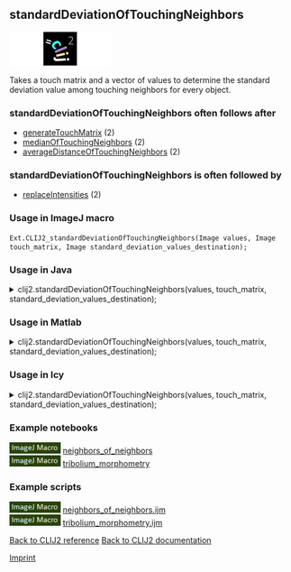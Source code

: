 ## standardDeviationOfTouchingNeighbors
<img src="images/mini_empty_logo.png"/><img src="images/mini_clij2_logo.png"/><img src="images/mini_empty_logo.png"/>

Takes a touch matrix and a vector of values to determine the standard deviation value among touching neighbors for every object. 



### standardDeviationOfTouchingNeighbors often follows after
* <a href="reference_generateTouchMatrix">generateTouchMatrix</a> (2)
* <a href="reference_medianOfTouchingNeighbors">medianOfTouchingNeighbors</a> (2)
* <a href="reference_averageDistanceOfTouchingNeighbors">averageDistanceOfTouchingNeighbors</a> (2)


### standardDeviationOfTouchingNeighbors is often followed by
* <a href="reference_replaceIntensities">replaceIntensities</a> (2)


### Usage in ImageJ macro
```
Ext.CLIJ2_standardDeviationOfTouchingNeighbors(Image values, Image touch_matrix, Image standard_deviation_values_destination);
```




### Usage in Java


<details>

<summary>
clij2.standardDeviationOfTouchingNeighbors(values, touch_matrix, standard_deviation_values_destination);
</summary>
<pre class="highlight">// init CLIJ and GPU
import net.haesleinhuepf.clij2.CLIJ2;
import net.haesleinhuepf.clij.clearcl.ClearCLBuffer;
CLIJ2 clij2 = CLIJ2.getInstance();

// get input parameters
ClearCLBuffer values = clij2.push(valuesImagePlus);
ClearCLBuffer touch_matrix = clij2.push(touch_matrixImagePlus);
standard_deviation_values_destination = clij2.create(values);
</pre>

<pre class="highlight">
// Execute operation on GPU
clij2.standardDeviationOfTouchingNeighbors(values, touch_matrix, standard_deviation_values_destination);
</pre>

<pre class="highlight">
//show result
standard_deviation_values_destinationImagePlus = clij2.pull(standard_deviation_values_destination);
standard_deviation_values_destinationImagePlus.show();

// cleanup memory on GPU
clij2.release(values);
clij2.release(touch_matrix);
clij2.release(standard_deviation_values_destination);
</pre>

</details>





### Usage in Matlab


<details>

<summary>
clij2.standardDeviationOfTouchingNeighbors(values, touch_matrix, standard_deviation_values_destination);
</summary>
<pre class="highlight">% init CLIJ and GPU
clij2 = init_clatlab();

% get input parameters
values = clij2.pushMat(values_matrix);
touch_matrix = clij2.pushMat(touch_matrix_matrix);
standard_deviation_values_destination = clij2.create(values);
</pre>

<pre class="highlight">
% Execute operation on GPU
clij2.standardDeviationOfTouchingNeighbors(values, touch_matrix, standard_deviation_values_destination);
</pre>

<pre class="highlight">
% show result
standard_deviation_values_destination = clij2.pullMat(standard_deviation_values_destination)

% cleanup memory on GPU
clij2.release(values);
clij2.release(touch_matrix);
clij2.release(standard_deviation_values_destination);
</pre>

</details>





### Usage in Icy


<details>

<summary>
clij2.standardDeviationOfTouchingNeighbors(values, touch_matrix, standard_deviation_values_destination);
</summary>
<pre class="highlight">// init CLIJ and GPU
importClass(net.haesleinhuepf.clicy.CLICY);
importClass(Packages.icy.main.Icy);

clij2 = CLICY.getInstance();

// get input parameters
values_sequence = getSequence();
values = clij2.pushSequence(values_sequence);
touch_matrix_sequence = getSequence();
touch_matrix = clij2.pushSequence(touch_matrix_sequence);
standard_deviation_values_destination = clij2.create(values);
</pre>

<pre class="highlight">
// Execute operation on GPU
clij2.standardDeviationOfTouchingNeighbors(values, touch_matrix, standard_deviation_values_destination);
</pre>

<pre class="highlight">
// show result
standard_deviation_values_destination_sequence = clij2.pullSequence(standard_deviation_values_destination)
Icy.addSequence(standard_deviation_values_destination_sequence);
// cleanup memory on GPU
clij2.release(values);
clij2.release(touch_matrix);
clij2.release(standard_deviation_values_destination);
</pre>

</details>





### Example notebooks
<a href="https://clij.github.io/clij2-docs/md/neighbors_of_neighbors"><img src="images/language_macro.png" height="20"/></a> [neighbors_of_neighbors](https://clij.github.io/clij2-docs/md/neighbors_of_neighbors)  
<a href="https://clij.github.io/clij2-docs/md/tribolium_morphometry"><img src="images/language_macro.png" height="20"/></a> [tribolium_morphometry](https://clij.github.io/clij2-docs/md/tribolium_morphometry)  




### Example scripts
<a href="https://github.com/clij/clij2-docs/blob/master/src/main/macro/neighbors_of_neighbors.ijm"><img src="images/language_macro.png" height="20"/></a> [neighbors_of_neighbors.ijm](https://github.com/clij/clij2-docs/blob/master/src/main/macro/neighbors_of_neighbors.ijm)  
<a href="https://github.com/clij/clij2-docs/blob/master/src/main/macro/tribolium_morphometry.ijm"><img src="images/language_macro.png" height="20"/></a> [tribolium_morphometry.ijm](https://github.com/clij/clij2-docs/blob/master/src/main/macro/tribolium_morphometry.ijm)  


[Back to CLIJ2 reference](https://clij.github.io/clij2-docs/reference)
[Back to CLIJ2 documentation](https://clij.github.io/clij2-docs)

[Imprint](https://clij.github.io/imprint)
